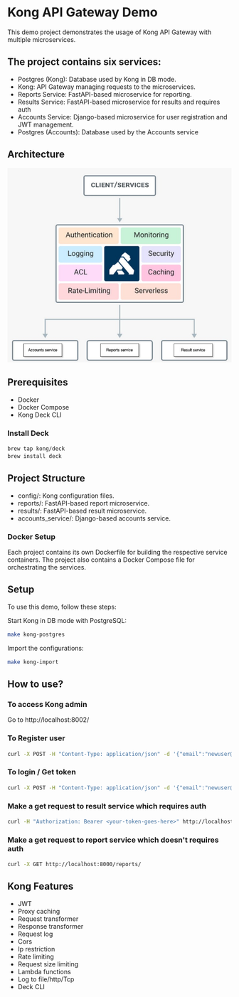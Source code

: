 # Kong API Gateway Demo

This demo project demonstrates the usage of Kong API Gateway with multiple microservices.
## The project contains six services:
 
- Postgres (Kong): Database used by Kong in DB mode.
- Kong: API Gateway managing requests to the microservices.
- Reports Service: FastAPI-based microservice for reporting.
- Results Service: FastAPI-based microservice for results and requires auth
- Accounts Service: Django-based microservice for user registration and JWT management.
- Postgres (Accounts): Database used by the Accounts service

## Architecture

![Architecture Diagram](kong.jpg)


## Prerequisites
* Docker
* Docker Compose
* Kong Deck CLI

### Install Deck
```bash
brew tap kong/deck
brew install deck
```


## Project Structure
* config/: Kong configuration files.
* reports/: FastAPI-based report microservice.
* results/: FastAPI-based result microservice.
* accounts_service/: Django-based accounts service.


### Docker Setup
Each project contains its own Dockerfile for building the respective service containers. The project also contains a Docker Compose file for orchestrating the services.

## Setup
To use this demo, follow these steps:

Start Kong in DB mode with PostgreSQL:
```bash
make kong-postgres
```

Import the configurations:
```bash
make kong-import
```


## How to use?

### To access Kong admin
Go to http://localhost:8002/


### To Register user

```bash
curl -X POST -H "Content-Type: application/json" -d '{"email":"newuser@example.com", "password":"mysecretpassword"}' http://localhost:8000/api/auth/users/
```

### To login / Get token

```bash
curl -X POST -H "Content-Type: application/json" -d '{"email":"newuser@example.com", "password":"mysecretpassword"}' http://localhost:8000/api/auth/jwt/create/
```

### Make a get request to result service which requires auth

```bash
curl -H "Authorization: Bearer <your-token-goes-here>" http://localhost:8000/results/
```

### Make a get request to report service which doesn't requires auth

```bash
curl -X GET http://localhost:8000/reports/
```

## Kong Features
* JWT
* Proxy caching
* Request transformer
* Response transformer
* Request log
* Cors
* Ip restriction
* Rate limiting
* Request size limiting
* Lambda functions
* Log to file/http/Tcp
* Deck CLI

